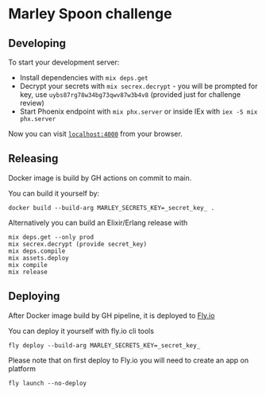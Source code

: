 # Marley Spoon challenge

## Developing

To start your development server:

  * Install dependencies with `mix deps.get`
  * Decrypt your secrets with `mix secrex.decrypt` - you will be prompted for key, use `uybs87rg78w34bg73qwv87w3b4v8` (provided just for challenge review)
  * Start Phoenix endpoint with `mix phx.server` or inside IEx with `iex -S mix phx.server`

Now you can visit [`localhost:4000`](http://localhost:4000) from your browser.

## Releasing 

Docker image is build by GH actions on commit to main.

You can build it yourself by:

    docker build --build-arg MARLEY_SECRETS_KEY=_secret_key_ .

Alternatively you can build an Elixir/Erlang release with

    mix deps.get --only prod
    mix secrex.decrypt (provide secret_key)
    mix deps.compile
    mix assets.deploy
    mix compile
    mix release

## Deploying

After Docker image build by GH pipeline, it is deployed to [Fly.io](https://fly.io/)

You can deploy it yourself with fly.io cli tools

    fly deploy --build-arg MARLEY_SECRETS_KEY=_secret_key_

Please note that on first deploy to Fly.io you will need to create an app on platform

    fly launch --no-deploy
